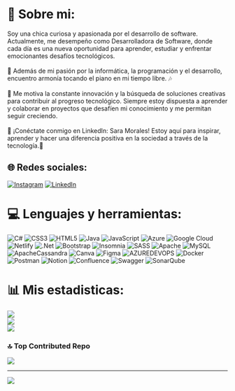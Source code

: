 # 💫 Sobre mi:
Soy una chica curiosa y apasionada por el desarrollo de software. Actualmente, me desempeño como Desarrolladora de Software, donde cada día es una nueva oportunidad para aprender, estudiar y enfrentar emocionantes desafíos tecnológicos.<br><br>🎹 Además de mi pasión por la informática, la programación y el desarrollo, encuentro armonía tocando el piano en mi tiempo libre. 🎶<br><br>🚀 Me motiva la constante innovación y la búsqueda de soluciones creativas para contribuir al progreso tecnológico. Siempre estoy dispuesta a aprender y colaborar en proyectos que desafíen mi conocimiento y me permitan seguir creciendo.<br><br>📮 ¡Conéctate conmigo en LinkedIn: Sara Morales! Estoy aquí para inspirar, aprender y hacer una diferencia positiva en la sociedad a través de la tecnología.🌟


## 🌐 Redes sociales:
[![Instagram](https://img.shields.io/badge/Instagram-%23E4405F.svg?logo=Instagram&logoColor=white)](https://instagram.com/Sara_morales1528) [![LinkedIn](https://img.shields.io/badge/LinkedIn-%230077B5.svg?logo=linkedin&logoColor=white)](https://linkedin.com/in/sara-melissa-morales-buritica-10444b18a) 

# 💻 Lenguajes y herramientas:
![C#](https://img.shields.io/badge/c%23-%23239120.svg?style=flat-square&logo=csharp&logoColor=white) ![CSS3](https://img.shields.io/badge/css3-%231572B6.svg?style=flat-square&logo=css3&logoColor=white) ![HTML5](https://img.shields.io/badge/html5-%23E34F26.svg?style=flat-square&logo=html5&logoColor=white) ![Java](https://img.shields.io/badge/java-%23ED8B00.svg?style=flat-square&logo=openjdk&logoColor=white) ![JavaScript](https://img.shields.io/badge/javascript-%23323330.svg?style=flat-square&logo=javascript&logoColor=%23F7DF1E) ![Azure](https://img.shields.io/badge/azure-%230072C6.svg?style=flat-square&logo=microsoftazure&logoColor=white) ![Google Cloud](https://img.shields.io/badge/GoogleCloud-%234285F4.svg?style=flat-square&logo=google-cloud&logoColor=white) ![Netlify](https://img.shields.io/badge/netlify-%23000000.svg?style=flat-square&logo=netlify&logoColor=#00C7B7) ![.Net](https://img.shields.io/badge/.NET-5C2D91?style=flat-square&logo=.net&logoColor=white) ![Bootstrap](https://img.shields.io/badge/bootstrap-%238511FA.svg?style=flat-square&logo=bootstrap&logoColor=white) ![Insomnia](https://img.shields.io/badge/Insomnia-black?style=flat-square&logo=insomnia&logoColor=5849BE) ![SASS](https://img.shields.io/badge/SASS-hotpink.svg?style=flat-square&logo=SASS&logoColor=white) ![Apache](https://img.shields.io/badge/apache-%23D42029.svg?style=flat-square&logo=apache&logoColor=white) ![MySQL](https://img.shields.io/badge/mysql-%2300000f.svg?style=flat-square&logo=mysql&logoColor=white) ![ApacheCassandra](https://img.shields.io/badge/cassandra-%231287B1.svg?style=flat-square&logo=apache-cassandra&logoColor=white) ![Canva](https://img.shields.io/badge/Canva-%2300C4CC.svg?style=flat-square&logo=Canva&logoColor=white) ![Figma](https://img.shields.io/badge/figma-%23F24E1E.svg?style=flat-square&logo=figma&logoColor=white) ![AZUREDEVOPS](https://img.shields.io/badge/azuredevops-0078D7.svg?style=flat-square&logo=azuredevops&logoColor=white&color=%230078D7) ![Docker](https://img.shields.io/badge/docker-%230db7ed.svg?style=flat-square&logo=docker&logoColor=white) ![Postman](https://img.shields.io/badge/Postman-FF6C37?style=flat-square&logo=postman&logoColor=white) ![Notion](https://img.shields.io/badge/Notion-%23000000.svg?style=flat-square&logo=notion&logoColor=white) ![Confluence](https://img.shields.io/badge/confluence-%23172BF4.svg?style=flat-square&logo=confluence&logoColor=white) ![Swagger](https://img.shields.io/badge/-Swagger-%23Clojure?style=flat-square&logo=swagger&logoColor=white) ![SonarQube](https://img.shields.io/badge/SonarQube-black?style=flat-square&logo=sonarqube&logoColor=4E9BCD)
# 📊 Mis estadisticas:
![](https://github-readme-stats.vercel.app/api?username=Sara-Morales&theme=nightowl&hide_border=false&include_all_commits=false&count_private=false)<br/>
![](https://github-readme-streak-stats.herokuapp.com/?user=Sara-Morales&theme=nightowl&hide_border=false)<br/>
![](https://github-readme-stats.vercel.app/api/top-langs/?username=Sara-Morales&theme=nightowl&hide_border=false&include_all_commits=false&count_private=false&layout=compact)

### 🔝 Top Contributed Repo
![](https://github-contributor-stats.vercel.app/api?username=Sara-Morales&limit=5&theme=radical&combine_all_yearly_contributions=true)

---
[![](https://visitcount.itsvg.in/api?id=Sara-Morales&icon=0&color=0)](https://visitcount.itsvg.in)

<!-- Proudly created with GPRM ( https://gprm.itsvg.in ) -->
